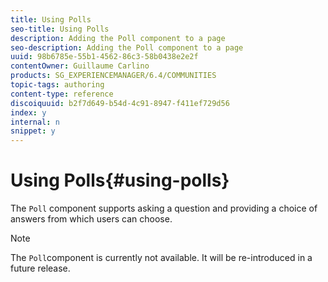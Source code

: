 ```yaml
---
title: Using Polls
seo-title: Using Polls
description: Adding the Poll component to a page
seo-description: Adding the Poll component to a page
uuid: 98b6785e-55b1-4562-86c3-58b0438e2e2f
contentOwner: Guillaume Carlino
products: SG_EXPERIENCEMANAGER/6.4/COMMUNITIES
topic-tags: authoring
content-type: reference
discoiquuid: b2f7d649-b54d-4c91-8947-f411ef729d56
index: y
internal: n
snippet: y
---
```


# Using Polls{#using-polls}

The `Poll` component supports asking a question and providing a choice of answers from which users can choose.

>[!NOTE]
>
>The `Poll`component is currently not available. It will be re-introduced in a future release.

